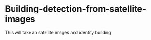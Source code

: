 # Building-detection-from-satellite-images
This will take an satellite images and identify building
